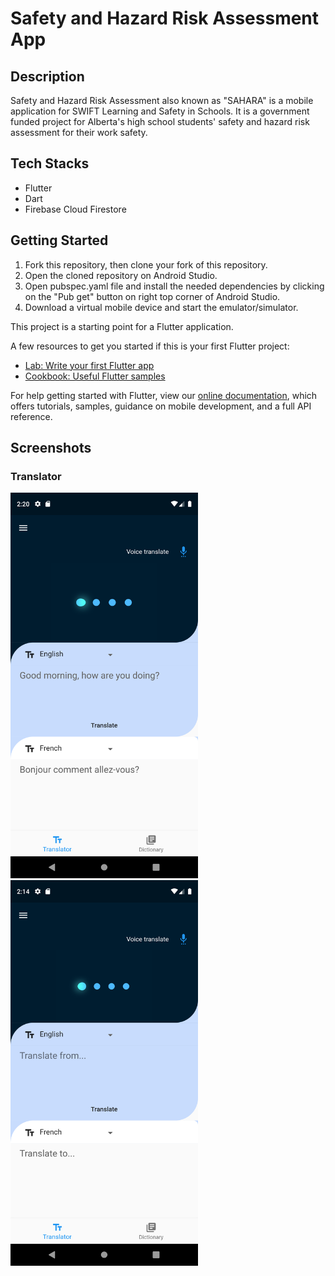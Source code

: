 # Safety and Hazard Risk Assessment App

## Description

Safety and Hazard Risk Assessment also known as "SAHARA" is a mobile application for SWIFT Learning and Safety in Schools. It is a government funded project for Alberta's high school students' safety and hazard risk assessment for their work safety. 


## Tech Stacks

- Flutter
- Dart
- Firebase Cloud Firestore


## Getting Started

1. Fork this repository, then clone your fork of this repository.
2. Open the cloned repository on Android Studio.
3. Open pubspec.yaml file and install the needed dependencies by clicking on the "Pub get" button on right top corner of Android Studio.
4. Download a virtual mobile device and start the emulator/simulator.


This project is a starting point for a Flutter application.

A few resources to get you started if this is your first Flutter project:

- [Lab: Write your first Flutter app](https://flutter.dev/docs/get-started/codelab)
- [Cookbook: Useful Flutter samples](https://flutter.dev/docs/cookbook)

For help getting started with Flutter, view our
[online documentation](https://flutter.dev/docs), which offers tutorials,
samples, guidance on mobile development, and a full API reference.





## Screenshots

### Translator

<img src="https://github.com/rjblee/dictionary_translator_app/blob/master/assets/screenshots/Screenshot_1595755205.png?raw=true" width="300">  <img src="https://github.com/rjblee/dictionary_translator_app/blob/master/assets/screenshots/Screenshot_1595754883.png?raw=true" width="300">

